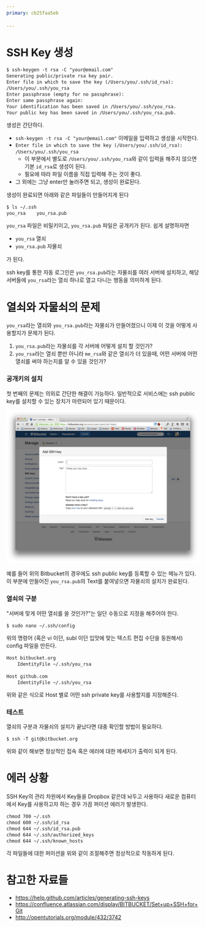 ```yaml
---
primary: cb25faa5eb

---
```


# SSH Key 생성

	$ ssh-keygen -t rsa -C "your@email.com"
	Generating public/private rsa key pair.
	Enter file in which to save the key (/Users/you/.ssh/id_rsa): /Users/you/.ssh/you_rsa
	Enter passphrase (empty for no passphrase):
	Enter same passphrase again:
	Your identification has been saved in /Users/you/.ssh/you_rsa.
	Your public key has been saved in /Users/you/.ssh/you_rsa.pub.

생성은 간단하다. 

- `ssh-keygen -t rsa -C "your@email.com"` 이메일을 입력하고 생성을 시작한다.
- `Enter file in which to save the key (/Users/you/.ssh/id_rsa): /Users/you/.ssh/you_rsa`
	- 이 부분에서 별도로 `/Users/you/.ssh/you_rsa`와 같이 입력을 해주지 않으면 기본 `id_rsa`로 생성이 된다.
	- 필요에 따라 파일 이름을 직접 입력해 주는 것이 좋다.
- 그 외에는 그냥 enter만 눌러주면 되고, 생성이 완료된다.

생성이 완료되면 아래와 같은 파일들이 만들어지게 된다

	$ ls ~/.ssh
	you_rsa    you_rsa.pub

`you_rsa` 파일은 비밀키이고, `you_rsa.pub` 파일은 공개키가 된다. 쉽게 설명하자면

- `you_rsa` 열쇠
- `you_rsa.pub` 자물쇠

가 된다. 

ssh key를 통한 자동 로그인은 `you_rsa.pub`라는 자물쇠를 여러 서버에 설치하고, 해당 서버들에 `you_rsa`라는 열쇠 하나로 열고 다니는 행동을 의미하게 된다.


# 열쇠와 자물쇠의 문제

`you_rsa`라는 열쇠와 `you_rsa.pub`라는 자물쇠가 만들어졌으니 이제 이 것을 어떻게 사용할지가 문제가 된다.

1. `you_rsa.pub`라는 자물쇠를 각 서버에 어떻게 설치 할 것인가?
1. `you_rsa`라는 열쇠 뿐만 아니라 `me_rsa`와 같은 열쇠가 더 있을때, 어떤 서버에 어떤 열쇠를 써야 하는지를 알 수 있을 것인가?

### 공개키의 설치

첫 번째의 문제는 의외로 간단한 해결이 가능하다. 일반적으로 서비스에는 ssh public key를 설치할 수 있는 장치가 마련되어 있기 때문이다.

![Bitbucket Add SSH Key][register-public-key]

예를 들어 위의 Bitbucket의 경우에도 ssh public key를 등록할 수 있는 메뉴가 있다. 이 부분에 만들어진 `you_rsa.pub`의 Text를 붙여넣으면 자물쇠의 설치가 완료된다.

### 열쇠의 구분

"서버에 맞게 어떤 열쇠를 쓸 것인가?"는 일단 수동으로 지정을 해주어야 한다.

	$ sudo nano ~/.ssh/config

위의 명령어 (혹은 vi 이던, subl 이던 입맛에 맞는 텍스트 편집 수단을 동원해서) config 파일을 만든다.

	Host bitbucket.org
		IdentityFile ~/.ssh/you_rsa

	Host github.com
		IdentityFile ~/.ssh/you_rsa

위와 같은 식으로 Host 별로 어떤 ssh private key를 사용할지를 지정해준다.

### 테스트

열쇠의 구분과 자물쇠의 설치가 끝났다면 대충 확인할 방법이 필요하다.

	$ ssh -T git@bitbucket.org

위와 같이 해보면 정상적인 접속 혹은 에러에 대한 메세지가 출력이 되게 된다.


# 에러 상황

SSH Key의 관리 차원에서 Key들을 Dropbox 같은데 놔두고 사용하다 새로운 컴퓨터에서 Key를 사용하고자 하는 경우 가끔 퍼미션 에러가 발생한다.

	chmod 700 ~/.ssh
	chmod 600 ~/.ssh/id_rsa
	chmod 644 ~/.ssh/id_rsa.pub  
	chmod 644 ~/.ssh/authorized_keys
	chmod 644 ~/.ssh/known_hosts

각 파일들에 대한 퍼미션을 위와 같이 조절해주면 정상적으로 작동하게 된다.


# 참고한 자료들

- <https://help.github.com/articles/generating-ssh-keys>
- <https://confluence.atlassian.com/display/BITBUCKET/Set+up+SSH+for+Git>
- <http://opentutorials.org/module/432/3742>



[register-public-key]: ../../../files/captures/20140115/145014.png
